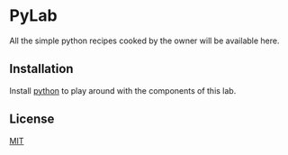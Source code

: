 # PyLab
All the simple python recipes cooked by the owner will be available here.

## Installation
Install [python](https://www.python.org/downloads/) to play around with the components of this lab.

## License
[MIT](https://choosealicense.com/licenses/mit/)
